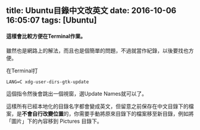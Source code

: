 title: Ubuntu目錄中文改英文
date: 2016-10-06 16:05:07
tags: [Ubuntu]
---
#### 這樣會比較方便在Terminal作業。

雖然也是網路上的解法，而且也是個簡單的問題，不過就當作紀錄，以後要找也方便。

在Terminal打

	LANG=C xdg-user-dirs-gtk-update
	
這個指令然後會跳出一個視窗，選Update Names就可以了。

這樣所有已經本地化的目錄名字都會變成英文，但留意之前保存在中文目錄下的檔案，是**不會自行改變位置**的，你需要手動將原來目錄下的檔案移至新目錄，例如將「圖片」下的內容移到 Pictures 目錄下。